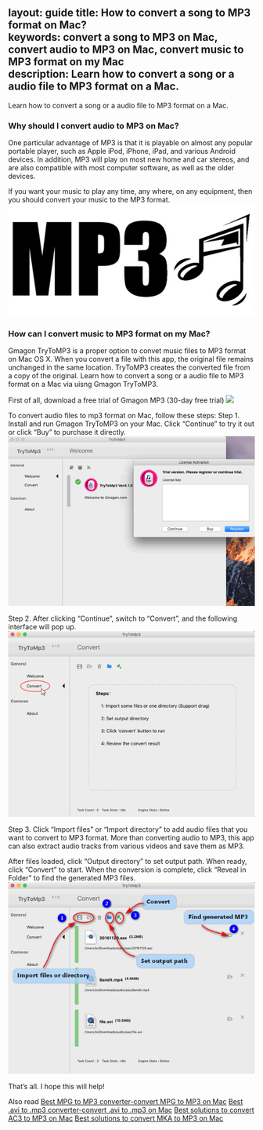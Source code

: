 layout: guide
title: How to convert a song to MP3 format on Mac?      
keywords: convert a song to MP3 on Mac, convert audio to MP3 on Mac, convert music to MP3 format on my Mac   
description: Learn how to convert a song or a audio file to MP3 format on a Mac.
---
Learn how to convert a song or a audio file to MP3 format on a Mac. 

### Why should I convert audio to MP3 on Mac? 
One particular advantage of MP3 is that it is playable on almost any popular portable player, such as Apple iPod, iPhone, iPad, and various Android devices. In addition, MP3 will play on most new home and car stereos, and are also compatible with most computer software, as well as the older devices. 

If you want your music to play any time, any where, on any equipment, then you should convert your music to the MP3 format. 
![](../img/mp3.jpg)

### How can I convert music to MP3 format on my Mac? 
Gmagon TryToMP3 is a proper option to convet music files to MP3 format on Mac OS X. When you convert a file with this app, the original file remains unchanged in the same location. TryToMP3 creates the converted file from a copy of the original. Learn how to convert a song or a audio file to MP3 format on a Mac via uisng Gmagon TryToMP3. 

First of all, download a free trial of Gmagon MP3 (30-day free trial)
<a href="https://gmagon.com/products/store/trytomp3/" target="_blank"> <img src="https://gmagon.com/asset/images/free-download.png"/></a>

To convert audio files to mp3 format on Mac, follow these steps:
Step 1. Install and run Gmagon TryToMP3 on your Mac. Click “Continue” to try it out or click “Buy” to purchase it directly. 
![](../img/continue.png)

Step 2. After clicking “Continue”, switch to “Convert”, and the following interface will pop up. 
![](../img/convert.png)

Step 3. Click “Import files” or “Import directory” to add audio files that you want to convert to MP3 format. More than converting audio to MP3, this app can also extract audio tracks from various videos and save them as MP3. 

After files loaded, click “Output directory” to set output path. When ready, click “Convert” to start. When the conversion is complete, click “Reveal in Folder” to find the generated MP3 files.  
![](../img/steps.png)

That’s all. I hope this will help!

Also read
<a href="https://gmagon.com/guide/trytomp3/best-tool-to-convert-mpg-to-mp3.html" target="_blank" >Best MPG to MP3 converter-convert MPG to MP3 on Mac</a>
<a href="https://gmagon.com/guide/trytomp3/best-tool-to-convert-avi-to-mp3.html" target="_blank" >Best .avi to .mp3 converter-convert .avi to .mp3 on Mac</a>
<a href="https://gmagon.com/guide/trytomp3/best-tool-to-convert-ac3-to-mp3.html" target="_blank" >Best solutions to convert AC3 to MP3 on Mac</a>
<a href="https://gmagon.com/guide/trytomp3/best-solutions-to-convert-mka-to-mp3.html" target="_blank" >Best solutions to convert MKA to MP3 on Mac</a>
